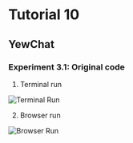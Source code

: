 # Tutorial 10

## YewChat

### Experiment 3.1: Original code

1. Terminal run

![Terminal Run](./images/TerminalRun.png)

2. Browser run

![Browser Run](./images/BrowserRun.png)